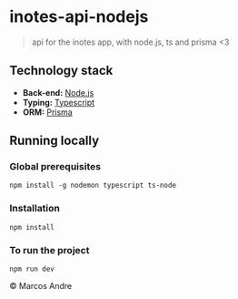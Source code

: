 # inotes-api-nodejs
> api for the inotes app, with node.js, ts and prisma <3

## Technology stack

* **Back-end:** [Node.js](https://nodejs.org/en/)
* **Typing:** [Typescript](https://www.typescriptlang.org/)
* **ORM:** [Prisma](https://www.prisma.io/)

## Running locally

### Global prerequisites 
`npm install -g nodemon typescript ts-node`

### Installation
`npm install`

### To run the project
`npm run dev`


© Marcos Andre